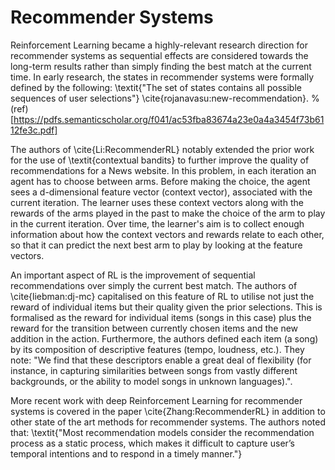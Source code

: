 # Recommender Systems

Reinforcement Learning became a highly-relevant research direction for recommender systems as sequential effects are considered towards the long-term results rather than simply finding the best match at the current time. In early research, the states in recommender systems were formally defined by the following: \textit{"The set of states contains all possible sequences of user selections"} \cite{rojanavasu:new-recommendation}. %(ref)[https://pdfs.semanticscholar.org/f041/ac53fba83674a23e0a4a3454f73b6112fe3c.pdf] 

The authors of \cite{Li:RecommenderRL} notably extended the prior work for the use of \textit{contextual bandits} to further improve the quality of recommendations for a News website. In this problem, in each iteration an agent has to choose between arms. Before making the choice, the agent sees a d-dimensional feature vector (context vector), associated with the current iteration. The learner uses these context vectors along with the rewards of the arms played in the past to make the choice of the arm to play in the current iteration. Over time, the learner's aim is to collect enough information about how the context vectors and rewards relate to each other, so that it can predict the next best arm to play by looking at the feature vectors.

An important aspect of RL is the improvement of sequential recommendations over simply the current best match. The authors of \cite{liebman:dj-mc} capitalised on this feature of RL to utilise not just the reward of individual items but their quality given the prior selections. This is formalised as the reward for individual items (songs in this case) plus the reward for the transition between currently chosen items and the new addition in the action. Furthermore, the authors defined each item (a song) by its composition of descriptive features (tempo, loudness, etc.). They note: "We find that these descriptors enable a great deal of flexibility (for instance, in capturing similarities between songs from vastly different backgrounds, or the ability to model songs in unknown languages).".

More recent work with deep Reinforcement Learning for recommender systems is covered in the paper \cite{Zhang:RecommenderRL} in addition to other state of the art methods for recommender systems. The authors noted that: \textit{"Most recommendation models consider the recommendation process as a static process, which makes it difficult to capture user’s temporal intentions and to respond in a timely manner."}
